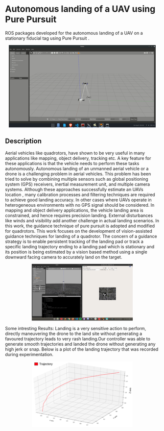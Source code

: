 # Autonomous landing of a UAV using Pure Pursuit 

ROS packages developed for the autonomous landing of a UAV on a stationary fiducial tag using Pure Pursuit .

<div  align="center">
<img src="./land.gif" width="480" />
</div>

## Description
Aerial vehicles like quadrotors, have shown to be very  useful in many applications like mapping, object delivery, tracking etc. A key feature for these applications is that the vehicle needs to perform these tasks autonomously. Autonomous landing of an unmanned aerial vehicle or a drone is a challenging problem in aerial vehicles. This problem has been tried to solve by combining multiple sensors such as global positioning system (GPS) receivers, inertial measurement unit, and multiple camera systems. Although these approaches successfully estimate an UAVs location , many calibration processes and filtering techniques are required to achieve good landing accuracy. In other cases where UAVs operate in heterogeneous environments with no GPS signal should be considered. In mapping and object delivery applications, the vehicle landing area is constrained, and hence requires precision landing. External disturbances like winds and visibility add another challenge in actual landing scenarios. In this work, the  guidance technique of pure pursuit is adopted and modified for quadrotors. This work focuses on the development of vision-assisted guidance techniques for landing of a quadrotor. The concern of a guidance strategy is to enable persistent tracking of the landing pad or track a specific landing trajectory ending to a landing pad  which is stationary and its position is being estimated by a vision based method using a single downward facing camera to  accurately land on the target.


<div  align="center">
<img  src="./detection.png" width="330">
</div>

Some intresting Results:
Landing is a very sensitive action to perform, directly maneuvering the drone to the land site without generating a favoured trajectory leads to very rash landing.Our controller was able to generate smooth trajectories and landed the drone without generating any high jerk or snap. Below is a plot of the landing trajectory that was recorded during experimentation.


<div  align="center">
<img  src="./trej.png" width="330">
</div>
